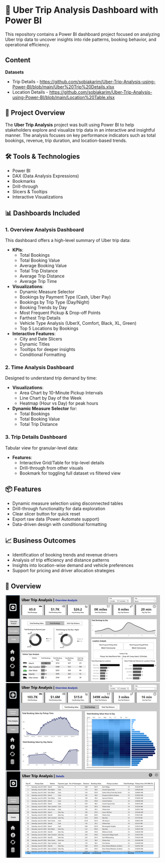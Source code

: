 # 🚗 Uber Trip Analysis Dashboard with Power BI

This repository contains a Power BI dashboard project focused on analyzing Uber trip data to uncover insights into ride patterns, booking behavior, and operational efficiency.

## Content

**Datasets**
 - Trip Details - https://github.com/sobiakarim/Uber-Trip-Analysis-using-Power-BI/blob/main/Uber%20Trip%20Details.xlsx
 - Location Details - https://github.com/sobiakarim/Uber-Trip-Analysis-using-Power-BI/blob/main/Location%20Table.xlsx

## 📌 Project Overview

The **Uber Trip Analysis** project was built using Power BI to help stakeholders explore and visualize trip data in an interactive and insightful manner. The analysis focuses on key performance indicators such as total bookings, revenue, trip duration, and location-based trends.

## 🛠️ Tools & Technologies
- Power BI
- DAX (Data Analysis Expressions)
- Bookmarks
- Drill-through
- Slicers & Tooltips
- Interactive Visualizations

## 📊 Dashboards Included

### 1. Overview Analysis Dashboard
This dashboard offers a high-level summary of Uber trip data:
- **KPIs**: 
  - Total Bookings
  - Total Booking Value
  - Average Booking Value
  - Total Trip Distance
  - Average Trip Distance
  - Average Trip Time
- **Visualizations**:
  - Dynamic Measure Selector
  - Bookings by Payment Type (Cash, Uber Pay)
  - Bookings by Trip Type (Day/Night)
  - Booking Trends by Day
  - Most Frequent Pickup & Drop-off Points
  - Farthest Trip Details
  - Vehicle Type Analysis (UberX, Comfort, Black, XL, Green)
  - Top 5 Locations by Bookings
- **Interactive Features**:
  - City and Date Slicers
  - Dynamic Titles
  - Tooltips for deeper insights
  - Conditional Formatting

### 2. Time Analysis Dashboard
Designed to understand trip demand by time:
- **Visualizations**:
  - Area Chart by 10-Minute Pickup Intervals
  - Line Chart by Day of the Week
  - Heatmap (Hour vs Day) for peak hours
- **Dynamic Measure Selector** for:
  - Total Bookings
  - Total Booking Value
  - Total Trip Distance

### 3. Trip Details Dashboard
Tabular view for granular-level data:
- **Features**:
  - Interactive Grid/Table for trip-level details
  - Drill-through from other visuals
  - Bookmark for toggling full dataset vs filtered view

## 📦 Features
- Dynamic measure selection using disconnected tables
- Drill-through functionality for data exploration
- Clear slicer button for quick reset
- Export raw data (Power Automate support)
- Data-driven design with conditional formatting

## 📈 Business Outcomes
- Identification of booking trends and revenue drivers
- Analysis of trip efficiency and distance patterns
- Insights into location-wise demand and vehicle preferences
- Support for pricing and driver allocation strategies

## 📁 Overview
![Overview Dashboard](./overview.png)
![Time Analysis Dashboard](./time_analysis.png)
![Trip Details Table](./trip_details.png)

